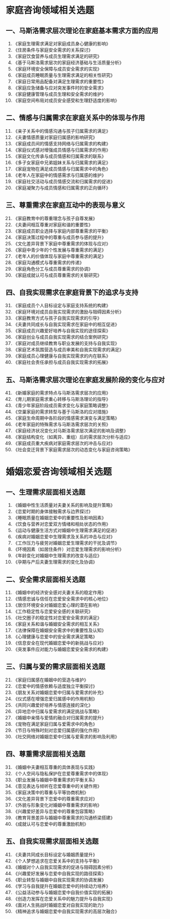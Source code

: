 # 家庭咨询领域相关选题

## 一、马斯洛需求层次理论在家庭基本需求方面的应用
1. 《家庭生理需求满足对家庭成员身心健康的影响》
2. 《住房条件与家庭安全需求的关系探讨》
3. 《家庭饮食营养与成员生理需求满足的研究》
4. 《基于马斯洛需求层次的家庭经济基础与生活质量分析》
5. 《家庭环境安全保障与成员安全需求的实现》
6. 《家庭成员睡眠质量与生理需求满足的相关性研究》
7. 《家庭日常用品配备对满足生理需求的重要性》
8. 《家庭应急储备与应对突发事件时的安全需求》
9. 《家庭健康管理与成员生理和安全需求的维护》
10. 《家庭空间布局对成员安全感受和生理舒适度的影响》

## 二、情感与归属需求在家庭关系中的体现与作用
11. 《亲子关系中的情感沟通与孩子归属需求的满足》
12. 《夫妻情感质量对家庭归属感的影响研究》
13. 《家庭成员间的情感支持网络与归属需求的构建》
14. 《家庭仪式感对增强成员情感与归属需求的作用》
15. 《家庭文化传承与成员情感和归属需求的联系》
16. 《多子女家庭中兄弟姐妹关系与归属需求的满足》
17. 《家庭宠物在满足成员情感与归属需求中的角色》
18. 《老年人在家庭中的情感需求与归属感的维护》
19. 《家庭社交活动与成员情感交流和归属需求的促进》
20. 《家庭凝聚力与成员情感和归属需求的正向循环》

## 三、尊重需求在家庭互动中的表现与意义
21. 《家庭教育中的尊重理念与孩子自尊发展》
22. 《夫妻间相互尊重对家庭和谐的重要性》
23. 《家庭成员职业选择与家庭内部尊重需求的平衡》
24. 《家庭决策过程中的尊重与成员参与感的提升》
25. 《文化差异背景下家庭中尊重需求的体现与应对》
26. 《家庭中青少年的个性发展与尊重需求的满足》
27. 《老年人的价值体现与家庭中尊重需求的满足》
28. 《家庭沟通模式与尊重需求的传递》
29. 《家庭角色分工与成员尊重需求的协调》
30. 《家庭成就认可与成员尊重需求的关联研究》

## 四、自我实现需求在家庭背景下的追求与支持
31. 《家庭成员个人目标设定与家庭支持系统的构建》
32. 《家庭环境对成员自我实现需求的激励与阻碍因素分析》
33. 《家庭教育方式与孩子自我实现需求的引导》
34. 《夫妻共同成长与自我实现需求在家庭中的相互促进》
35. 《家庭成员兴趣爱好培养与自我实现的途径探索》
36. 《家庭创业与成员自我实现需求的结合案例研究》
37. 《家庭对成员继续教育与职业发展的支持与自我实现》
38. 《家庭艺术氛围营造与成员审美和自我实现需求的满足》
39. 《家庭成员心理健康与自我实现需求的内在联系》
40. 《家庭社会责任承担与成员自我实现需求的拓展》

## 五、马斯洛需求层次理论在家庭发展阶段的变化与应对
41. 《新婚家庭的需求特点与马斯洛需求层次的应用》
42. 《育儿期家庭需求重心转移与马斯洛理论的指导》
43. 《青少年家庭阶段成员需求变化与家庭策略调整》
44. 《空巢家庭的需求转型与基于马斯洛的应对措施》
45. 《家庭生命周期中各阶段的情感需求演变与满足策略》
46. 《老年家庭的特殊需求与马斯洛需求层次的关照》
47. 《家庭经济状况变化对马斯洛需求层次满足的影响及调整》
48. 《家庭结构变化（如离异、重组）后的需求层次分析与适应》
49. 《家庭成员重大疾病对家庭需求层次的冲击与应对》
50. 《社会变迁背景下家庭需求层次的动态变化与家庭咨询策略》

# 婚姻恋爱咨询领域相关选题

## 一、生理需求层面相关选题
1. 《婚姻中性生活质量对夫妻关系的影响及提升策略》
2. 《恋爱时期的身体接触需求与边界探讨》
3. 《睡眠质量在婚姻恋爱中的重要性及影响因素》
4. 《饮食与营养对恋爱双方情绪和相处状态的作用》
5. 《运动与健康生活方式对婚姻中生理需求满足的促进》
6. 《疾病对婚姻恋爱中生理需求及关系的冲击与应对》
7. 《工作压力与疲劳对婚姻恋爱生理需求的干扰及调节》
8. 《环境因素（如居住条件）对恋爱生理需求的影响分析》
9. 《年龄变化对婚姻中生理需求的改变与适应》
10. 《孕期与产后夫妻生理需求的变化及协调》

## 二、安全需求层面相关选题
11. 《婚姻中的经济安全感对夫妻关系的稳定作用》
12. 《情感忠诚与信任在恋爱安全需求中的核心地位》
13. 《居住环境安全对婚姻恋爱心理的潜在影响》
14. 《工作稳定性与恋爱安全感的关联研究》
15. 《社交圈子的稳定性对恋爱安全需求的满足》
16. 《家庭关系和谐与婚姻安全需求的相互关系》
17. 《法律保障在婚姻安全需求中的重要性及认知》
18. 《心理健康与恋爱中的安全需求满足策略》
19. 《信息安全在现代婚姻恋爱中的新挑战与应对》
20. 《突发事件应对能力与婚姻恋爱安全需求的构建》

## 三、归属与爱的需求层面相关选题
21. 《家庭归属感在婚姻中的营造与维护》
22. 《恋爱中的情感依赖与适度独立平衡探讨》
23. 《朋友关系对婚姻恋爱中归属与爱需求的补充》
24. 《仪式感在增强恋爱归属感中的作用机制》
25. 《共同兴趣爱好培养与情感连接的深化》
26. 《异地恋中归属与爱需求的满足挑战与策略》
27. 《婚姻中亲情与爱情的融合对归属需求的提升》
28. 《宠物在满足家庭归属与爱需求中的角色》
29. 《节日与特殊时刻对恋爱归属感的强化作用》
30. 《社交网络对婚姻恋爱中归属与爱需求的影响及利用》

## 四、尊重需求层面相关选题
31. 《婚姻中夫妻相互尊重的具体表现与实践》
32. 《个人空间与隐私保护在恋爱尊重需求中的体现》
33. 《职业发展与婚姻中尊重需求的平衡关系》
34. 《意见表达与倾听在恋爱尊重中的关键作用》
35. 《家庭决策中的尊重与平等协商机制》
36. 《文化差异背景下恋爱中的尊重需求应对》
37. 《外貌与形象变化对婚姻中尊重需求的影响》
38. 《兴趣爱好差异与恋爱中的尊重包容策略》
39. 《教育背景差异与婚姻中尊重需求的沟通桥梁搭建》
40. 《成就认可与恋爱中的尊重激励机制》

## 五、自我实现需求层面相关选题
41. 《夫妻共同成长目标设定与婚姻质量提升》
42. 《个人梦想追求在恋爱关系中的支持与平衡》
43. 《婚姻对个人自我实现需求的促进与阻碍因素分析》
44. 《兴趣爱好发展与恋爱中自我实现的路径探索》
45. 《职业转型与婚姻中自我实现需求的协调发展》
46. 《学习与自我提升在婚姻恋爱中的持续动力培养》
47. 《公益活动参与与婚姻恋爱中自我价值实现的拓展》
48. 《创造力发挥在恋爱关系中的魅力提升与自我实现》
49. 《面对人生挑战时婚姻恋爱对自我实现的助力》
50. 《精神追求与婚姻恋爱中自我实现需求的高层次融合》
